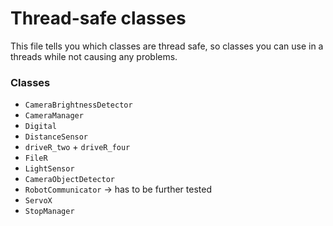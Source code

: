 # Thread-safe classes

This file tells you which classes are thread safe, so classes you can use in a threads while not causing any problems.

### Classes

- `CameraBrightnessDetector` 
- `CameraManager` 
- `Digital`
- `DistanceSensor`
- `driveR_two` + `driveR_four`
- `FileR`
- `LightSensor` 
- `CameraObjectDetector` 
- `RobotCommunicator` -> has to be further tested
- `ServoX`
- `StopManager`

